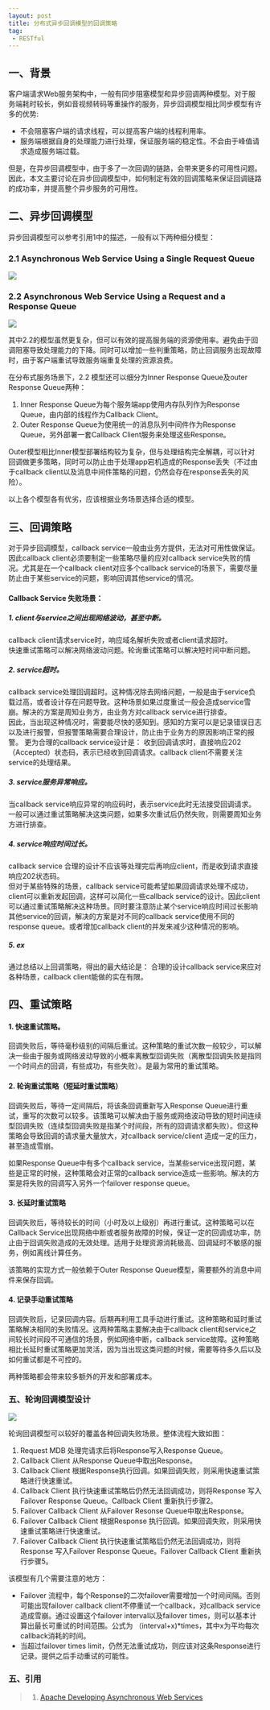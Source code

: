 ```yaml
---
layout: post
title: 分布式异步回调模型的回调策略
tag: 
 - RESTful
---
```


## 一、背景

客户端请求Web服务架构中，一般有同步阻塞模型和异步回调两种模型。对于服务端耗时较长，例如音视频转码等重操作的服务，异步回调模型相比同步模型有许多的优势:

 * 不会阻塞客户端的请求线程，可以提高客户端的线程利用率。
 * 服务端根据自身的处理能力进行处理，保证服务端的稳定性。不会由于峰值请求造成服务端过载。

但是，在异步回调模型中，由于多了一次回调的链路，会带来更多的可用性问题。因此，本文主要讨论在异步回调模型中，如何制定有效的回调策略来保证回调链路的成功率，并提高整个异步服务的可用性。

## 二、异步回调模型

异步回调模型可以参考引用1中的描述，一般有以下两种细分模型：

### 2.1 Asynchronous Web Service Using a Single Request Queue

![](../img4post/20181105/requestasync.gif)

### 2.2 Asynchronous Web Service Using a Request and a Response Queue

![](../img4post/20181105/requestrespasync.gif)

其中2.2的模型虽然更复杂，但可以有效的提高服务端的资源使用率。避免由于回调阻塞导致处理能力的下降。同时可以增加一些判重策略，防止回调服务出现故障时，由于客户端重试导致服务端重复处理的资源浪费。

在分布式服务场景下，2.2 模型还可以细分为Inner Response Queue及outer Response Queue两种： 

1. Inner Response Queue为每个服务端app使用内存队列作为Response Queue，由内部的线程作为Callback Client。
2. Outer Response Queue为使用统一的消息队列中间件作为Response Queue，另外部署一套Callback Client服务来处理这些Response。

Outer模型相比Inner模型部署结构较为复杂，但与处理结构完全解耦，可以针对回调做更多策略，同时可以防止由于处理app宕机造成的Response丢失（不过由于callback client以及消息中间件策略的问题，仍然会存在response丢失的风险）。

以上各个模型各有优劣，应该根据业务场景选择合适的模型。

## 三、回调策略

对于异步回调模型，callback service一般由业务方提供，无法对可用性做保证。因此callback client必须要制定一些策略尽量的应对callback service失败的情况。尤其是在一个callback client对应多个callback service的场景下，需要尽量防止由于某些service的问题，影响回调其他service的情况。

#### Callback Service 失败场景：

##### 1. client与service之间出现网络波动，甚至中断。  

callback client请求service时，响应域名解析失败或者client请求超时。  
快速重试策略可以解决网络波动问题。轮询重试策略可以解决短时间中断问题。

##### 2. service超时。

callback service处理回调超时。这种情况除去网络问题，一般是由于service负载过高，或者设计存在问题导致。这种场景如果过度重试一般会造成service雪崩。解决的方案是周知业务方，由业务方对callback service进行排查。  
因此，当出现这种情况时，需要能尽快的感知到。感知的方案可以是记录错误日志以及进行报警，但报警策略需要合理设计，防止由于业务方的原因影响正常的报警。
更为合理的callback service设计是： 收到回调请求时，直接响应202（Accepted）状态码，表示已经收到回调请求。callback client不需要关注service的处理结果。

##### 3. service服务异常响应。

当callback service响应异常的响应码时，表示service此时无法接受回调请求。一般可以通过重试策略解决这类问题，如果多次重试后仍然失败，则需要周知业务方进行排查。

##### 4. service响应时间过长。

callback service 合理的设计不应该等处理完后再响应client，而是收到请求直接响应202状态码。  
但对于某些特殊的场景，callback service可能希望如果回调请求处理不成功，client可以重新发起回调，这样可以简化一些callback service的设计。因此client可以通过重试策略解决这种场景。同时要注意防止某个service响应时间过长影响其他service的回调，解决的方案是对不同的callback service使用不同的response queue。或者增加callback client的并发来减少这种情况的影响。

##### 5. ex

通过总结以上回调策略，得出的最大结论是： 合理的设计callback service来应对各种场景，callback client能做的实在有限。

## 四、重试策略

#### 1. 快速重试策略。

回调失败后，等待毫秒级别的间隔后重试。这种策略的重试次数一般较少，可以解决一些由于服务或网络波动导致的小概率离散型回调失败（离散型回调失败是指同一个时间点的回调，有些成功，有些失败）。是最为常用的重试策略。

#### 2. 轮询重试策略（短延时重试策略）

回调失败后，等待一定间隔后，将该条回调重新写入Response Queue进行重试，重写的次数可以较多。该策略可以解决由于服务或网络波动导致的短时间连续型回调失败（连续型回调失败是指某个时间段，所有的回调请求都失败）。但这种策略会导致回调的请求量大量放大，对callback service/client 造成一定的压力，甚至造成雪崩。

如果Response Queue中有多个callback service，当某些service出现问题，某些是正常的时候，这种策略会对正常的callback service造成一些影响。解决的方案是将失败的回调写入另外一个failover response queue。

#### 3. 长延时重试策略

回调失败后，等待较长的时间（小时及以上级别）再进行重试。这种策略可以在Callback Service出现网络中断或者服务故障的时候，保证一定的回调成功率，防止由于回调失败造成的无效处理。适用于处理资源消耗极高、回调延时不敏感的服务，例如离线计算任务。

该策略的实现方式一般依赖于Outer Response Queue模型，需要额外的消息中间件来保存回调。

#### 4. 记录手动重试策略

回调失败后，记录回调内容。后期再利用工具手动进行重试。这种策略和延时重试策略解决相同的失败情况。这两种策略主要解决由于callback client和service之间较长时间段不可通信的场景，例如网络中断，callback service故障。这种策略相比长延时重试策略更加灵活，因为当出现这类问题的时候，需要等待多久后以及如何重试都是不可控的。

两种策略都会带来较多额外的开发和部署成本。

### 五、轮询回调模型设计

![](../img4post/20181105/轮询回调模型.png)

轮询回调模型可以较好的覆盖各种回调失败场景。整体流程大致如图：

1. Request MDB 处理完请求后将Response写入Response Queue。
2. Callback Client 从Response Queue中取出Response。
3. Callback Client 根据Response执行回调。如果回调失败，则采用快速重试策略进行快速重试。
4. Callback Client 执行快速重试策略后仍然无法回调成功，则将Response 写入Failover Response Queue。Callback Client 重新执行步骤2。 
5. Failover Callback Client 从Failover Resonse Queue中取出Response。
6. Failover Callback Client 根据Response 执行回调。如果回调失败，则采用快速重试策略进行快速重试。
7. Failover  Callback Client 执行快速重试策略后仍然无法回调成功，则将Response 写入Failover Response Queue。Failover Callback Client 重新执行步骤5。 

该模型有几个需要注意的地方：

* Failover 流程中，每个Response的二次failover需要增加一个时间间隔。否则可能出现failover callback client不停重试一个callback，对callback service造成雪崩。通过设置这个failover interval以及failover times，则可以基本计算出最长可重试的时间范围。公式为 （interval+x)*times，其中x为平均每次callback消耗的时间。
*  当超过failover times limit，仍然无法重试成功，则应该对这条Response进行记录。提供之后手动重试的可能性。

### 五、引用

> 1. [Apache Developing Asynchronous Web Services](https://docs.oracle.com/cd/E15523_01/web.1111/e15184/asynch.htm#WSCPT136)